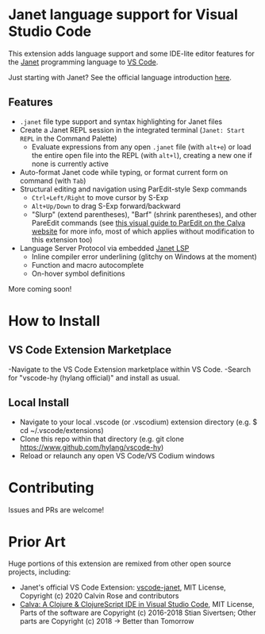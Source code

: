 # Janet language support for Visual Studio Code

This extension adds language support and some IDE-lite editor features for the [Janet](https://www.janet-lang.org) programming language to [VS Code](https://code.visualstudio.com/).

Just starting with Janet? See the official language introduction [here](https://www.janet-lang.org/docs/index.html).

## Features

- `.janet` file type support and syntax highlighting for Janet files
- Create a Janet REPL session in the integrated terminal (`Janet: Start REPL` in the Command Palette)
  - Evaluate expressions from any open `.janet` file (with ```alt+e```) or load the entire open file into the REPL (with ```alt+l```), creating a new one if none is currently active
- Auto-format Janet code while typing, or format current form on command (with `Tab`)
- Structural editing and navigation using ParEdit-style Sexp commands
  - `Ctrl+Left/Right` to move cursor by S-Exp
  - `Alt+Up/Down` to drag S-Exp forward/backward
  - "Slurp" (extend parentheses), "Barf" (shrink parentheses), and other PareEdit commands (see [this visual guide to ParEdit on the Calva website](https://calva.io/paredit/) for more info, most of which applies without modification to this extension too)
- Language Server Protocol via embedded [Janet LSP](https://www.github.com/CFiggers/janet-lsp)
  - Inline compiler error underlining (glitchy on Windows at the moment)
  - Function and macro autocomplete
  - On-hover symbol definitions

More coming soon!

# How to Install

## VS Code Extension Marketplace
-Navigate to the VS Code Extension marketplace within VS Code.
-Search for "vscode-hy (hylang official)" and install as usual.

## Local Install
- Navigate to your local .vscode (or .vscodium) extension directory (e.g. $ cd ~/.vscode/extensions)
- Clone this repo within that directory (e.g. git clone https://www.github.com/hylang/vscode-hy)
- Reload or relaunch any open VS Code/VS Codium windows

# Contributing

Issues and PRs are welcome!

# Prior Art

Huge portions of this extension are remixed from other open source projects, including:

- Janet's official VS Code Extension: [vscode-janet](https://www.github.com/janet-lang/vscode-janet), MIT License, Copyright (c) 2020 Calvin Rose and contributors
- [Calva: A Clojure & ClojureScript IDE in Visual Studio Code](https://www.github.com/BetterThanTomorrow/calva), MIT License, Parts of the software are Copyright (c) 2016-2018 Stian Sivertsen; Other parts are Copyright (c) 2018 -> Better than Tomorrow

